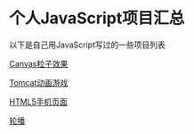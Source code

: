 # 个人JavaScript项目汇总

以下是自己用JavaScript写过的一些项目列表

[Canvas粒子效果](https://calabash519.github.io/project-collections/canvas-demo/index.html)

[Tomcat动画游戏](https://calabash519.github.io/project-collections/Tomcat/cat.html)

[HTML5手机页面](https://calabash519.github.io/project-collections/HTML5-pages/index.html)

[轮播](https://calabash519.github.io/project-collections/carousel/rotation.html)
